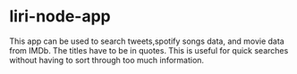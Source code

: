 # liri-node-app
This app can be used to search tweets,spotify songs data, and movie data from IMDb.
The titles have to be in quotes.
This is useful for quick searches without having to sort through too much information.
